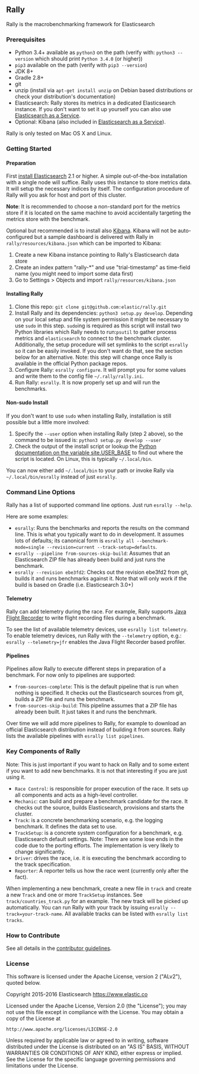 ## Rally

Rally is the macrobenchmarking framework for Elasticsearch

### Prerequisites

* Python 3.4+ available as `python3` on the path (verify with: `python3 --version` which should print `Python 3.4.0` (or higher))
* `pip3` available on the path (verify with `pip3 --version`)
* JDK 8+
* Gradle 2.8+
* git
* unzip (install via `apt-get install unzip` on  Debian based distributions or check your distribution's documentation)
* Elasticsearch: Rally stores its metrics in a dedicated Elasticsearch instance. If you don't want to set it up yourself you can 
  also use [Elasticsearch as a Service](https://www.elastic.co/found).
* Optional: Kibana (also included in [Elasticsearch as a Service](https://www.elastic.co/found)).

Rally is only tested on Mac OS X and Linux.

### Getting Started

#### Preparation

First [install Elasticsearch](https://www.elastic.co/downloads/elasticsearch) 2.1 or higher. A simple out-of-the-box installation with a single node will suffice. Rally uses this instance to
store metrics data. It will setup the necessary indices by itself. The configuration procedure of Rally will you ask for host and port of 
this cluster.

**Note**: It is recommended to choose a non-standard port for the metrics store if it is located on the same machine to avoid accidentally 
targeting the metrics store with the benchmark.

Optional but recommended is to install also [Kibana](https://www.elastic.co/downloads/kibana). Kibana will not be auto-configured but a sample
dashboard is delivered with Rally in `rally/resources/kibana.json` which can be imported to Kibana:

1. Create a new Kibana instance pointing to Rally's Elasticsearch data store
2. Create an index pattern "rally-*" and use "trial-timestamp" as time-field name (you might need to import some data first)
3. Go to Settings > Objects and import `rally/resources/kibana.json`

#### Installing Rally

1. Clone this repo: `git clone git@github.com:elastic/rally.git`
2. Install Rally and its dependencies: `python3 setup.py develop`. Depending on your local setup and file system permission it might be necessary to use `sudo` in this step. `sudo`ing is required as this script will install two Python libraries which Rally needs to run:`psutil` to gather process metrics and `elasticsearch` to connect to the benchmark cluster. Additionally, the setup procedure will set symlinks to the script `esrally` so it can be easily invoked. If you don't want do that, see the section below for an alternative. Note: this step will change once Rally is available in the official Python package repos.
3. Configure Rally: `esrally configure`. It will prompt you for some values and write them to the config file `~/.rally/rally.ini`.
4. Run Rally: `esrally`. It is now properly set up and will run the benchmarks.

#### Non-sudo Install

If you don't want to use `sudo` when installing Rally, installation is still possible but a little more involved:
 
1. Specify the `--user` option when installing Rally (step 2 above), so the command to be issued is: `python3 setup.py develop --user`
2. Check the output of the install script or lookup the [Python documentation on the variable site.USER_BASE](https://docs.python.org/3.5/library/site.html#site.USER_BASE) to find out where the script is located. On Linux, this is typically `~/.local/bin`.

You can now either add `~/.local/bin` to your path or invoke Rally via `~/.local/bin/esrally` instead of just `esrally`.

### Command Line Options

Rally has a list of supported command line options. Just run `esrally --help`.

Here are some examples:

* `esrally`: Runs the benchmarks and reports the results on the command line. This is what you typically want to do in development. It assumes lots of defaults; its canonical form is `esrally all --benchmark-mode=single --revision=current --track-setup=defaults`.
* `esrally --pipeline from-sources-skip-build`: Assumes that an Elasticsearch ZIP file has already been build and just runs the benchmark.
* `esrally --revision ebe3fd2`: Checks out the revision ebe3fd2 from git, builds it and runs benchmarks against it. Note that will only work if the build is based on Gradle (i.e. Elasticsearch 3.0+)


#### Telemetry

Rally can add telemetry during the race. For example, Rally supports [Java Flight Recorder](http://docs.oracle.com/javacomponents/jmc-5-5/jfr-runtime-guide/index.html) to
write flight recording files during a benchmark. 

To see the list of available telemetry devices, use `esrally list telemetry`. To enable telemetry devices, run Rally with the `--telemetry` option, e.g.: `esrally --telemetry=jfr` enables the Java Flight Recorder based profiler.

#### Pipelines

Pipelines allow Rally to execute different steps in preparation of a benchmark. For now only to pipelines are supported:

* `from-sources-complete`: This is the default pipeline that is run when nothing is specified. It checks out the Elasticsearch sources
 from git, builds a ZIP file and runs the benchmark.
* `from-sources-skip-build`: This pipeline assumes that a ZIP file has already been built. It just takes it and runs the benchmark.

Over time we will add more pipelines to Rally, for example to download an official Elasticsearch distribution instead of building 
it from sources. Rally lists the available pipelines with `esrally list pipelines`.

### Key Components of Rally

Note: This is just important if you want to hack on Rally and to some extent if you want to add new benchmarks. It is not that interesting if you are just using it.

* `Race Control`: is responsible for proper execution of the race. It sets up all components and acts as a high-level controller.
* `Mechanic`: can build and prepare a benchmark candidate for the race. It checks out the source, builds Elasticsearch, provisions and starts the cluster.
* `Track`: is a concrete benchmarking scenario, e.g. the logging benchmark. It defines the data set to use.
* `TrackSetup`: is a concrete system configuration for a benchmark, e.g. Elasticsearch default settings. Note: There are some lose ends in the code due to the porting efforts. The implementation is very likely to change significantly.
* `Driver`: drives the race, i.e. it is executing the benchmark according to the track specification.
* `Reporter`: A reporter tells us how the race went (currently only after the fact).

When implementing a new benchmark, create a new file in `track` and create a new `Track` and one or more `TrackSetup` instances. See `track/countries_track.py` for an example. The new
track will be picked up automatically. You can run Rally with your track by issuing `esrally --track=your-track-name`. All available tracks can be listed with
`esrally list tracks`.
 
### How to Contribute
 
See all details in the [contributor guidelines](CONTRIBUTING.md).
 
### License
 
This software is licensed under the Apache License, version 2 ("ALv2"), quoted below.

Copyright 2015-2016 Elasticsearch <https://www.elastic.co>

Licensed under the Apache License, Version 2.0 (the "License"); you may not
use this file except in compliance with the License. You may obtain a copy of
the License at

    http://www.apache.org/licenses/LICENSE-2.0

Unless required by applicable law or agreed to in writing, software
distributed under the License is distributed on an "AS IS" BASIS, WITHOUT
WARRANTIES OR CONDITIONS OF ANY KIND, either express or implied. See the
License for the specific language governing permissions and limitations under
the License.
